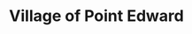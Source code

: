 ---
title: Village of Point Edward
url: /village-of-point-edward/
latitude: 42.991
longitude: -82.405
---